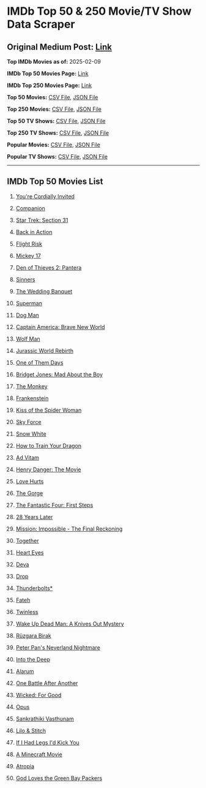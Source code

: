 # IMDb Top 50 & 250 Movie/TV Show Data Scraper

## Original Medium Post: [Link](https://medium.com/@nishantsahoo/which-movie-should-i-watch-5c83a3c0f5b1)

**Top IMDb Movies as of:** 2025-02-09

**IMDb Top 50 Movies Page:** [Link](https://www.imdb.com/search/title/?title_type=feature&release_date=2025-01-01,2025-12-31)

**IMDb Top 250 Movies Page:** [Link](https://www.imdb.com/chart/top/)

**Top 50 Movies:** [CSV File](/data/top50/movies.csv), [JSON File](/data/top50/movies.json)

**Top 250 Movies:** [CSV File](/data/top250/movies.csv), [JSON File](/data/top250/movies.json)

**Top 50 TV Shows:** [CSV File](/data/top50/shows.csv), [JSON File](/data/top50/shows.json)

**Top 250 TV Shows:** [CSV File](/data/top250/shows.csv), [JSON File](/data/top250/shows.json)

**Popular Movies:** [CSV File](/data/popular/movies.csv), [JSON File](/data/popular/movies.json)

**Popular TV Shows:** [CSV File](/data/popular/shows.csv), [JSON File](/data/popular/shows.json)

---

## IMDb Top 50 Movies List

1. [You're Cordially Invited](https://www.imdb.com/title/tt21227864/)

2. [Companion](https://www.imdb.com/title/tt26584495/)

3. [Star Trek: Section 31](https://www.imdb.com/title/tt9603060/)

4. [Back in Action](https://www.imdb.com/title/tt21191806/)

5. [Flight Risk](https://www.imdb.com/title/tt10078772/)

6. [Mickey 17](https://www.imdb.com/title/tt12299608/)

7. [Den of Thieves 2: Pantera](https://www.imdb.com/title/tt8008948/)

8. [Sinners](https://www.imdb.com/title/tt31193180/)

9. [The Wedding Banquet](https://www.imdb.com/title/tt32214413/)

10. [Superman](https://www.imdb.com/title/tt5950044/)

11. [Dog Man](https://www.imdb.com/title/tt10954718/)

12. [Captain America: Brave New World](https://www.imdb.com/title/tt14513804/)

13. [Wolf Man](https://www.imdb.com/title/tt4216984/)

14. [Jurassic World Rebirth](https://www.imdb.com/title/tt31036941/)

15. [One of Them Days](https://www.imdb.com/title/tt32221196/)

16. [Bridget Jones: Mad About the Boy](https://www.imdb.com/title/tt32063050/)

17. [The Monkey](https://www.imdb.com/title/tt27714946/)

18. [Frankenstein](https://www.imdb.com/title/tt1312221/)

19. [Kiss of the Spider Woman](https://www.imdb.com/title/tt30400277/)

20. [Sky Force](https://www.imdb.com/title/tt27056066/)

21. [Snow White](https://www.imdb.com/title/tt6208148/)

22. [How to Train Your Dragon](https://www.imdb.com/title/tt26743210/)

23. [Ad Vitam](https://www.imdb.com/title/tt32138452/)

24. [Henry Danger: The Movie](https://www.imdb.com/title/tt7787524/)

25. [Love Hurts](https://www.imdb.com/title/tt30788842/)

26. [The Gorge](https://www.imdb.com/title/tt13654226/)

27. [The Fantastic Four: First Steps](https://www.imdb.com/title/tt10676052/)

28. [28 Years Later](https://www.imdb.com/title/tt10548174/)

29. [Mission: Impossible - The Final Reckoning](https://www.imdb.com/title/tt9603208/)

30. [Together](https://www.imdb.com/title/tt31184028/)

31. [Heart Eyes](https://www.imdb.com/title/tt32558992/)

32. [Deva](https://www.imdb.com/title/tt27852049/)

33. [Drop](https://www.imdb.com/title/tt32149847/)

34. [Thunderbolts\*](https://www.imdb.com/title/tt20969586/)

35. [Fateh](https://www.imdb.com/title/tt27679608/)

36. [Twinless](https://www.imdb.com/title/tt31322753/)

37. [Wake Up Dead Man: A Knives Out Mystery](https://www.imdb.com/title/tt14364480/)

38. [Rüzgara Birak](https://www.imdb.com/title/tt32730754/)

39. [Peter Pan's Neverland Nightmare](https://www.imdb.com/title/tt21955520/)

40. [Into the Deep](https://www.imdb.com/title/tt28637027/)

41. [Alarum](https://www.imdb.com/title/tt31456973/)

42. [One Battle After Another](https://www.imdb.com/title/tt30144839/)

43. [Wicked: For Good](https://www.imdb.com/title/tt19847976/)

44. [Opus](https://www.imdb.com/title/tt29929565/)

45. [Sankrathiki Vasthunam](https://www.imdb.com/title/tt31226981/)

46. [Lilo & Stitch](https://www.imdb.com/title/tt11655566/)

47. [If I Had Legs I'd Kick You](https://www.imdb.com/title/tt18382850/)

48. [A Minecraft Movie](https://www.imdb.com/title/tt3566834/)

49. [Atropia](https://www.imdb.com/title/tt31122579/)

50. [God Loves the Green Bay Packers](https://www.imdb.com/title/tt15143042/)
